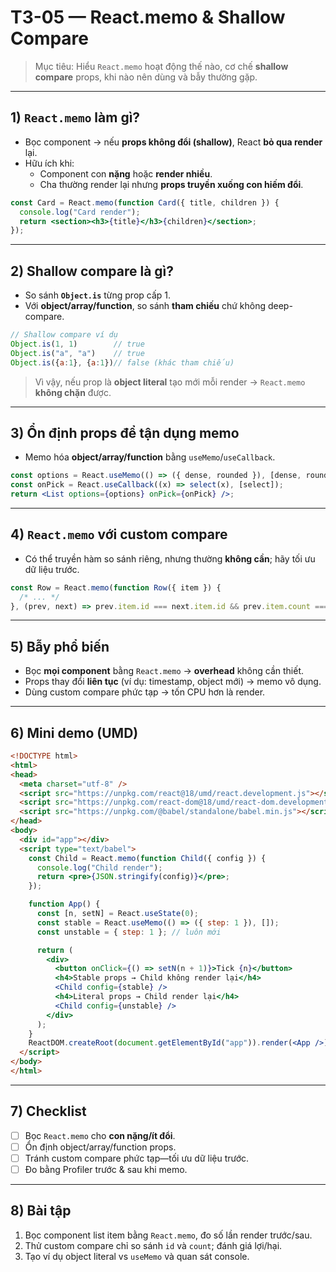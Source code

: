 # T3-05 — React.memo & Shallow Compare

> Mục tiêu: Hiểu `React.memo` hoạt động thế nào, cơ chế **shallow compare** props, khi nào nên dùng và bẫy thường gặp.

---

## 1) `React.memo` làm gì?
- Bọc component → nếu **props không đổi (shallow)**, React **bỏ qua render** lại.
- Hữu ích khi:
  - Component con **nặng** hoặc **render nhiều**.
  - Cha thường render lại nhưng **props truyền xuống con hiếm đổi**.

```jsx
const Card = React.memo(function Card({ title, children }) {
  console.log("Card render");
  return <section><h3>{title}</h3>{children}</section>;
});
```

---

## 2) Shallow compare là gì?
- So sánh **`Object.is`** từng prop cấp 1.
- Với **object/array/function**, so sánh **tham chiếu** chứ không deep-compare.

```jsx
// Shallow compare ví dụ
Object.is(1, 1)        // true
Object.is("a", "a")    // true
Object.is({a:1}, {a:1})// false (khác tham chiếu)
```

> Vì vậy, nếu prop là **object literal** tạo mới mỗi render → `React.memo` **không chặn** được.

---

## 3) Ổn định props để tận dụng memo
- Memo hóa **object/array/function** bằng `useMemo`/`useCallback`.
```jsx
const options = React.useMemo(() => ({ dense, rounded }), [dense, rounded]);
const onPick = React.useCallback((x) => select(x), [select]);
return <List options={options} onPick={onPick} />;
```

---

## 4) `React.memo` với custom compare
- Có thể truyền hàm so sánh riêng, nhưng thường **không cần**; hãy tối ưu dữ liệu trước.
```jsx
const Row = React.memo(function Row({ item }) {
  /* ... */
}, (prev, next) => prev.item.id === next.item.id && prev.item.count === next.item.count);
```

---

## 5) Bẫy phổ biến
- Bọc **mọi component** bằng `React.memo` → **overhead** không cần thiết.
- Props thay đổi **liên tục** (ví dụ: timestamp, object mới) → memo vô dụng.
- Dùng custom compare phức tạp → tốn CPU hơn là render.

---

## 6) Mini demo (UMD)
```html
<!DOCTYPE html>
<html>
<head>
  <meta charset="utf-8" />
  <script src="https://unpkg.com/react@18/umd/react.development.js"></script>
  <script src="https://unpkg.com/react-dom@18/umd/react-dom.development.js"></script>
  <script src="https://unpkg.com/@babel/standalone/babel.min.js"></script>
</head>
<body>
  <div id="app"></div>
  <script type="text/babel">
    const Child = React.memo(function Child({ config }) {
      console.log("Child render");
      return <pre>{JSON.stringify(config)}</pre>;
    });

    function App() {
      const [n, setN] = React.useState(0);
      const stable = React.useMemo(() => ({ step: 1 }), []);
      const unstable = { step: 1 }; // luôn mới

      return (
        <div>
          <button onClick={() => setN(n + 1)}>Tick {n}</button>
          <h4>Stable props → Child không render lại</h4>
          <Child config={stable} />
          <h4>Literal props → Child render lại</h4>
          <Child config={unstable} />
        </div>
      );
    }
    ReactDOM.createRoot(document.getElementById("app")).render(<App />);
  </script>
</body>
</html>
```

---

## 7) Checklist
- [ ] Bọc `React.memo` cho **con nặng/ít đổi**.
- [ ] Ổn định object/array/function props.
- [ ] Tránh custom compare phức tạp—tối ưu dữ liệu trước.
- [ ] Đo bằng Profiler trước & sau khi memo.

---

## 8) Bài tập
1. Bọc component list item bằng `React.memo`, đo số lần render trước/sau.
2. Thử custom compare chỉ so sánh `id` và `count`; đánh giá lợi/hại.
3. Tạo ví dụ object literal vs `useMemo` và quan sát console.